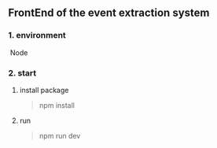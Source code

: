 ## FrontEnd of the event extraction system

### 1. environment

​	Node

### 2. start

1. install package

   > npm install 

2. run

   > npm run dev



